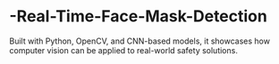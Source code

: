 # -Real-Time-Face-Mask-Detection
 Built with Python, OpenCV, and CNN-based models, it showcases how computer vision can be applied to real-world safety solutions.
